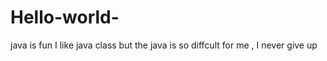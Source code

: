 # Hello-world-
java is fun 
I like java class but the java is so diffcult for me , I never give up 
